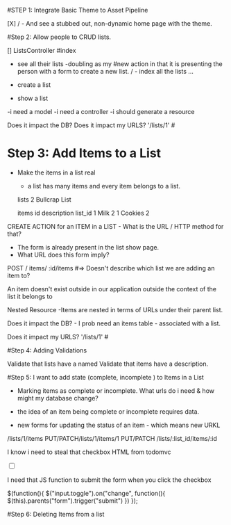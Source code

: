 #STEP 1: Integrate Basic Theme to Asset Pipeline

[X]  / - And see a stubbed out, non-dynamic home page with the theme.

#Step 2: Allow people to CRUD lists.


[] ListsController
  #index
- see all their lists
-doubling as my #new action in that it is presenting the person with a form to create a new list.
/ - index all the lists ...
- create a list


- show a list

-i need a model
-i need a controller
-i should generate a resource

Does it impact the DB?
Does it impact my URLS? '/lists/1' #

# Step 3: Add Items to a List

- Make the items in a list real
  - a list has many items and every item belongs to a list.

  lists
  2     Bullcrap List

  items
  id    description   list_id
  1       Milk          2
  1       Cookies       2  

CREATE ACTION for an ITEM in a LIST - What is the URL / HTTP method for that?

- The form is already present in the list show page.
- What URL does this form imply?

POST / items/ :id/items #=> Doesn't describe which list we are adding an item to?

An item doesn't exist outside in our application outside the context of the list it belongs to

Nested Resource -Items are nested in terms of URLs under their parent list.

Does it impact the DB? - I prob need an items table - associated with a list.

Does it impact my URLS? '/lists/1' #

#Step 4: Adding Validations

Validate that lists have a named
Validate that items have a description.

#Step 5: I want to add state (complete, incomplete ) to Items in a List

- Marking items as complete or incomplete.
What urls do i need & how might my database change?

- the idea of an item being complete or incomplete requires data.

- new forms for updating the status of an item - which means new URKL

/lists/1/items
  PUT/PATCH/lists/1/items/1
  PUT/PATCH /lists/:list_id/items/:id

I know i need to steal that checkbox HTML from todomvc

<input class="toggle" type="checkbox">

I need that JS function to submit the form when you click the checkbox

$(function(){
  $("input.toggle").on("change", function(){
    $(this).parents("form").trigger("submit")
    })
  });

#Step 6: Deleting Items from a list
